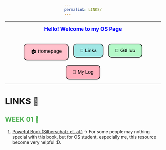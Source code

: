 ```yaml
---
permalink: LINKS/
---
```

---

<span style="color:#0000FF; font-weight:bold; font-size:larger;">Hello! Welcome to my OS Page </span>
<br><br>

<!-- Button container with animations -->
<div style="display: flex; gap: 15px; justify-content: center; margin-top: 20px;">

  <!-- Homepage Button -->
  <a href="https://rooout.github.io/os242/" style="text-decoration:none;">
    <button style="background-color: #FFC0CB; padding: 12px 20px; border-radius: 10px; font-size: medium; cursor: pointer; transition: transform 0.2s, background-color 0.2s;">
      🏠 Homepage
    </button>
  </a>

  <!-- Links Button -->
  <a href="https://rooout.github.io/os242/LINKS/" style="text-decoration:none;">
    <button style="background-color: #A0E7E5; padding: 12px 20px; border-radius: 10px; font-size: medium; cursor: pointer; transition: transform 0.2s, background-color 0.2s;">
      🔗 Links
    </button>
  </a>

  <!-- GitHub Button -->
  <a href="https://github.com/Rooout/os242" target="_blank" style="text-decoration:none;">
    <button style="background-color: #B4F8C8; padding: 12px 20px; border-radius: 10px; font-size: medium; cursor: pointer; transition: transform 0.2s, background-color 0.2s;">
      🔗 GitHub
    </button>
  </a>

  <!-- My Log Button -->
  <a href="https://rooout.github.io/os242/TXT/mylog.txt" target="_blank" style="text-decoration:none;">
    <button style="background-color: #FFAEBC; padding: 12px 20px; border-radius: 10px; font-size: medium; cursor: pointer; transition: transform 0.2s, background-color 0.2s;">
      📝 My Log
    </button>
  </a>

</div>

<!-- Hover effects for buttons -->
<style>
	button:hover {
    		transform: scale(1.1);
    	background-color: #FFDEE9;
  	}

  	p {
    		text-align: center;
  	}

	div {
		display: flex;
		justify-content: center;
		gap: 15px;
    		flex-wrap: wrap; /* Ensures buttons wrap if the screen size is small */
  	}
</style>

---

# LINKS 🔗
<h2 style="color:#4CAF50">WEEK 01 🚩</h2>

1. [Poweful Book (Silberschatz et. al.)](https://codex.cs.yale.edu/avi/os-book/OS10/)
-> For some people may nothing special with this book, but for OS student, especially me, this resource become very helpful :D.
